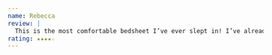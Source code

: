 ```yaml
---
name: Rebecca
review: |
  This is the most comfortable bedsheet I’ve ever slept in! I’ve already ordered two more sets.
rating: ★★★★☆
---
```

